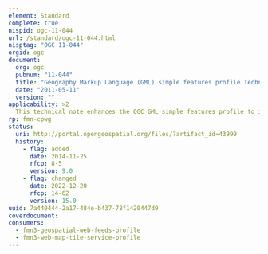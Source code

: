 ```yaml
---
element: Standard
complete: true
nispid: ogc-11-044
url: /standard/ogc-11-044.html
nisptag: "OGC 11-044"
orgid: ogc
document:
  org: ogc
  pubnum: "11-044"
  title: "Geography Markup Language (GML) simple features profile Technical Note v 2.0"
  date: "2011-05-11"
  version: ""
applicability: >2
  This technical note enhances the OGC GML simple features profile to include circles, circular arc, and corrects the annex numbering, and clarifies how to specify conformance classes.
rp: fmn-cpwg
status:
  uri: http://portal.opengeospatial.org/files/?artifact_id=43999
  history: 
    - flag: added
      date: 2014-11-25
      rfcp: 8-5
      version: 9.0
    - flag: changed
      date: 2022-12-20
      rfcp: 14-62
      version: 15.0
uuid: 7a440444-2a17-484e-b437-78f1420447d9
coverdocument:
consumers:
  - fmn3-geospatial-web-feeds-profile
  - fmn3-web-map-tile-service-profile
---
```

